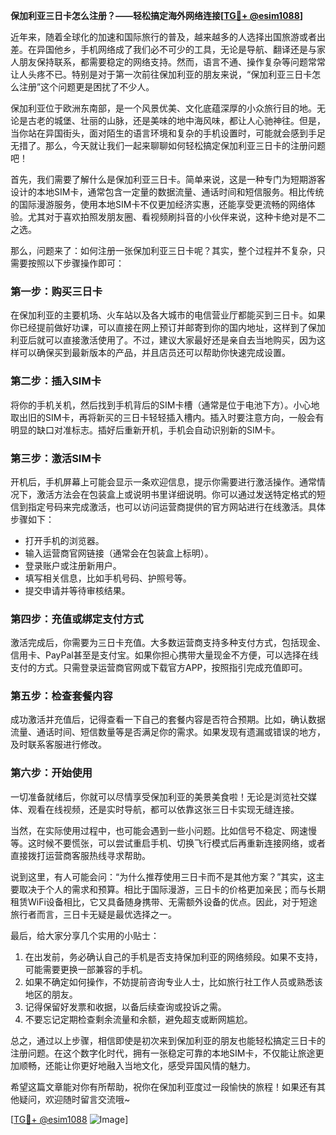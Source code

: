 **保加利亚三日卡怎么注册？——轻松搞定海外网络连接[[TG💪+ @esim1088](https://t.me/s/esim1088)]**

近年来，随着全球化的加速和国际旅行的普及，越来越多的人选择出国旅游或者出差。在异国他乡，手机网络成了我们必不可少的工具，无论是导航、翻译还是与家人朋友保持联系，都需要稳定的网络支持。然而，语言不通、操作复杂等问题常常让人头疼不已。特别是对于第一次前往保加利亚的朋友来说，“保加利亚三日卡怎么注册”这个问题更是困扰了不少人。

保加利亚位于欧洲东南部，是一个风景优美、文化底蕴深厚的小众旅行目的地。无论是古老的城堡、壮丽的山脉，还是美味的地中海风味，都让人心驰神往。但是，当你站在异国街头，面对陌生的语言环境和复杂的手机设置时，可能就会感到手足无措了。那么，今天就让我们一起来聊聊如何轻松搞定保加利亚三日卡的注册问题吧！

首先，我们需要了解什么是保加利亚三日卡。简单来说，这是一种专门为短期游客设计的本地SIM卡，通常包含一定量的数据流量、通话时间和短信服务。相比传统的国际漫游服务，使用本地SIM卡不仅更加经济实惠，还能享受更流畅的网络体验。尤其对于喜欢拍照发朋友圈、看视频刷抖音的小伙伴来说，这种卡绝对是不二之选。

那么，问题来了：如何注册一张保加利亚三日卡呢？其实，整个过程并不复杂，只需要按照以下步骤操作即可：

### **第一步：购买三日卡**
在保加利亚的主要机场、火车站以及各大城市的电信营业厅都能买到三日卡。如果你已经提前做好功课，可以直接在网上预订并邮寄到你的国内地址，这样到了保加利亚后就可以直接激活使用了。不过，建议大家最好还是亲自去当地购买，因为这样可以确保买到最新版本的产品，并且店员还可以帮助你快速完成设置。

### **第二步：插入SIM卡**
将你的手机关机，然后找到手机背后的SIM卡槽（通常是位于电池下方）。小心地取出旧的SIM卡，再将新买的三日卡轻轻插入槽内。插入时要注意方向，一般会有明显的缺口对准标志。插好后重新开机，手机会自动识别新的SIM卡。

### **第三步：激活SIM卡**
开机后，手机屏幕上可能会显示一条欢迎信息，提示你需要进行激活操作。通常情况下，激活方法会在包装盒上或说明书里详细说明。你可以通过发送特定格式的短信到指定号码来完成激活，也可以访问运营商提供的官方网站进行在线激活。具体步骤如下：
- 打开手机的浏览器。
- 输入运营商官网链接（通常会在包装盒上标明）。
- 登录账户或注册新用户。
- 填写相关信息，比如手机号码、护照号等。
- 提交申请并等待审核结果。

### **第四步：充值或绑定支付方式**
激活完成后，你需要为三日卡充值。大多数运营商支持多种支付方式，包括现金、信用卡、PayPal甚至是支付宝。如果你担心携带大量现金不方便，可以选择在线支付的方式。只需登录运营商官网或下载官方APP，按照指引完成充值即可。

### **第五步：检查套餐内容**
成功激活并充值后，记得查看一下自己的套餐内容是否符合预期。比如，确认数据流量、通话时间、短信数量等是否满足你的需求。如果发现有遗漏或错误的地方，及时联系客服进行修改。

### **第六步：开始使用**
一切准备就绪后，你就可以尽情享受保加利亚的美景美食啦！无论是浏览社交媒体、观看在线视频，还是实时导航，都可以依靠这张三日卡实现无缝连接。

当然，在实际使用过程中，也可能会遇到一些小问题。比如信号不稳定、网速慢等。这时候不要慌张，可以尝试重启手机、切换飞行模式后再重新连接网络，或者直接拨打运营商客服热线寻求帮助。

说到这里，有人可能会问：“为什么推荐使用三日卡而不是其他方案？”其实，这主要取决于个人的需求和预算。相比于国际漫游，三日卡的价格更加亲民；而与长期租赁WiFi设备相比，它又具备随身携带、无需额外设备的优点。因此，对于短途旅行者而言，三日卡无疑是最优选择之一。

最后，给大家分享几个实用的小贴士：
1. 在出发前，务必确认自己的手机是否支持保加利亚的网络频段。如果不支持，可能需要更换一部兼容的手机。
2. 如果不确定如何操作，不妨提前咨询专业人士，比如旅行社工作人员或熟悉该地区的朋友。
3. 记得保留好发票和收据，以备后续查询或投诉之需。
4. 不要忘记定期检查剩余流量和余额，避免超支或断网尴尬。

总之，通过以上步骤，相信即使是初次来到保加利亚的朋友也能轻松搞定三日卡的注册问题。在这个数字化时代，拥有一张稳定可靠的本地SIM卡，不仅能让旅途更加顺畅，还能让你更好地融入当地文化，感受异国风情的魅力。

希望这篇文章能对你有所帮助，祝你在保加利亚度过一段愉快的旅程！如果还有其他疑问，欢迎随时留言交流哦~

[[TG💪+ @esim1088](https://t.me/s/esim1088) ![Image](https://i.postimg.cc/4NQfJmqS/Snipaste-2025-05-13-00-14-12.png)]